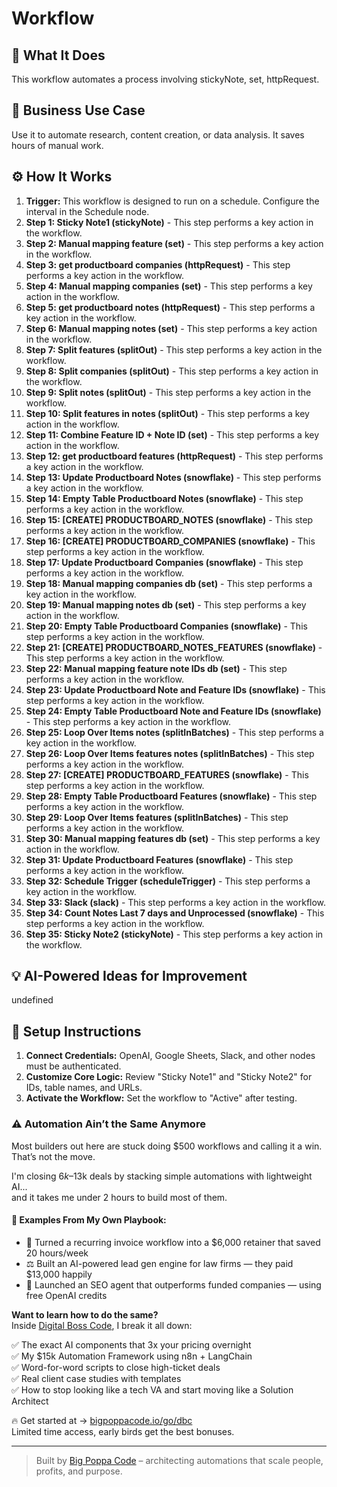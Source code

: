 # Workflow

## 🚀 What It Does
This workflow automates a process involving stickyNote, set, httpRequest.

## 💼 Business Use Case
Use it to automate research, content creation, or data analysis. It saves hours of manual work.

## ⚙️ How It Works
1.  **Trigger:** This workflow is designed to run on a schedule. Configure the interval in the Schedule node.
2. **Step 1: Sticky Note1 (stickyNote)** - This step performs a key action in the workflow.
3. **Step 2: Manual mapping feature (set)** - This step performs a key action in the workflow.
4. **Step 3: get productboard companies (httpRequest)** - This step performs a key action in the workflow.
5. **Step 4: Manual mapping companies (set)** - This step performs a key action in the workflow.
6. **Step 5: get productboard notes (httpRequest)** - This step performs a key action in the workflow.
7. **Step 6: Manual mapping notes (set)** - This step performs a key action in the workflow.
8. **Step 7: Split features (splitOut)** - This step performs a key action in the workflow.
9. **Step 8: Split companies (splitOut)** - This step performs a key action in the workflow.
10. **Step 9: Split notes (splitOut)** - This step performs a key action in the workflow.
11. **Step 10: Split features in notes (splitOut)** - This step performs a key action in the workflow.
12. **Step 11: Combine Feature ID + Note ID (set)** - This step performs a key action in the workflow.
13. **Step 12: get productboard features (httpRequest)** - This step performs a key action in the workflow.
14. **Step 13: Update Productboard Notes (snowflake)** - This step performs a key action in the workflow.
15. **Step 14: Empty Table Productboard Notes (snowflake)** - This step performs a key action in the workflow.
16. **Step 15: [CREATE] PRODUCTBOARD_NOTES (snowflake)** - This step performs a key action in the workflow.
17. **Step 16: [CREATE] PRODUCTBOARD_COMPANIES (snowflake)** - This step performs a key action in the workflow.
18. **Step 17: Update Productboard Companies (snowflake)** - This step performs a key action in the workflow.
19. **Step 18: Manual mapping companies db (set)** - This step performs a key action in the workflow.
20. **Step 19: Manual mapping notes db (set)** - This step performs a key action in the workflow.
21. **Step 20: Empty Table Productboard Companies (snowflake)** - This step performs a key action in the workflow.
22. **Step 21: [CREATE] PRODUCTBOARD_NOTES_FEATURES (snowflake)** - This step performs a key action in the workflow.
23. **Step 22: Manual mapping feature note IDs db (set)** - This step performs a key action in the workflow.
24. **Step 23: Update Productboard Note and Feature IDs (snowflake)** - This step performs a key action in the workflow.
25. **Step 24: Empty Table Productboard Note and Feature IDs (snowflake)** - This step performs a key action in the workflow.
26. **Step 25: Loop Over Items notes (splitInBatches)** - This step performs a key action in the workflow.
27. **Step 26: Loop Over Items features notes (splitInBatches)** - This step performs a key action in the workflow.
28. **Step 27: [CREATE] PRODUCTBOARD_FEATURES (snowflake)** - This step performs a key action in the workflow.
29. **Step 28: Empty Table Productboard Features (snowflake)** - This step performs a key action in the workflow.
30. **Step 29: Loop Over Items features (splitInBatches)** - This step performs a key action in the workflow.
31. **Step 30: Manual mapping features db (set)** - This step performs a key action in the workflow.
32. **Step 31: Update Productboard Features (snowflake)** - This step performs a key action in the workflow.
33. **Step 32: Schedule Trigger (scheduleTrigger)** - This step performs a key action in the workflow.
34. **Step 33: Slack (slack)** - This step performs a key action in the workflow.
35. **Step 34: Count Notes Last 7 days and Unprocessed (snowflake)** - This step performs a key action in the workflow.
36. **Step 35: Sticky Note2 (stickyNote)** - This step performs a key action in the workflow.

## 💡 AI-Powered Ideas for Improvement
undefined

## 🔧 Setup Instructions
1. **Connect Credentials:** OpenAI, Google Sheets, Slack, and other nodes must be authenticated.
2. **Customize Core Logic:** Review "Sticky Note1" and "Sticky Note2" for IDs, table names, and URLs.
3. **Activate the Workflow:** Set the workflow to "Active" after testing.

### ⚠️ Automation Ain’t the Same Anymore

Most builders out here are stuck doing $500 workflows and calling it a win.  
That’s not the move.  

I'm closing $6k–$13k deals by stacking simple automations with lightweight AI...  
and it takes me under 2 hours to build most of them.

#### 🧠 Examples From My Own Playbook:
- 🔁 Turned a recurring invoice workflow into a $6,000 retainer that saved 20 hours/week  
- ⚖️ Built an AI-powered lead gen engine for law firms — they paid $13,000 happily  
- 🚀 Launched an SEO agent that outperforms funded companies — using free OpenAI credits  

**Want to learn how to do the same?**  
Inside [Digital Boss Code](https://bigpoppacode.io/go/dbc), I break it all down:

✅ The exact AI components that 3x your pricing overnight  
✅ My $15k Automation Framework using n8n + LangChain  
✅ Word-for-word scripts to close high-ticket deals  
✅ Real client case studies with templates  
✅ How to stop looking like a tech VA and start moving like a Solution Architect  

🔥 Get started at → [bigpoppacode.io/go/dbc](https://bigpoppacode.io/go/dbc)  
Limited time access, early birds get the best bonuses.

---
> Built by [Big Poppa Code](https://bigpoppacode.io) – architecting automations that scale people, profits, and purpose.
